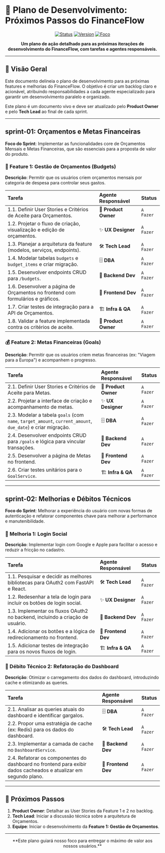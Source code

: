 # 🚀 Plano de Desenvolvimento: Próximos Passos do FinanceFlow

<div align="center">

[![Status](https://img.shields.io/badge/Status-Planejamento-blue?style=for-the-badge)](./)
[![Version](https://img.shields.io/badge/Plano-v1.0-lightgrey?style=for-the-badge)](./)
[![Foco](https://img.shields.io/badge/Foco-Features_Core-purple?style=for-the-badge)](./)

**Um plano de ação detalhado para as próximas iterações de desenvolvimento do FinanceFlow, com tarefas e agentes responsáveis.**

</div>

---

## 🎯 Visão Geral

Este documento delineia o plano de desenvolvimento para as próximas features e melhorias do FinanceFlow. O objetivo é criar um backlog claro e acionável, atribuindo responsabilidades a cada agente especializado para garantir um desenvolvimento paralelo e organizado.

Este plano é um documento vivo e deve ser atualizado pelo **Product Owner** e pelo **Tech Lead** ao final de cada sprint.

---

##  sprint-01: Orçamentos e Metas Financeiras

**Foco do Sprint**: Implementar as funcionalidades core de Orçamentos Mensais e Metas Financeiras, que são essenciais para a proposta de valor do produto.

### 📝 Feature 1: Gestão de Orçamentos (Budgets)

**Descrição**: Permitir que os usuários criem orçamentos mensais por categoria de despesa para controlar seus gastos.

| Tarefa | Agente Responsável | Status |
| :--- | :--- | :--- |
| 1.1. Definir User Stories e Critérios de Aceite para Orçamentos. | 👑 **Product Owner** | `A Fazer` |
| 1.2. Projetar o fluxo de criação, visualização e edição de orçamentos. | ✨ **UX Designer** | `A Fazer` |
| 1.3. Planejar a arquitetura da feature (modelos, serviços, endpoints). | 🛠️ **Tech Lead** | `A Fazer` |
| 1.4. Modelar tabelas `budgets` e `budget_items` e criar migração. | 🗄️ **DBA** | `A Fazer` |
| 1.5. Desenvolver endpoints CRUD para `/budgets`. | 🚀 **Backend Dev** | `A Fazer` |
| 1.6. Desenvolver a página de Orçamentos no frontend com formulários e gráficos. | 🎨 **Frontend Dev** | `A Fazer` |
| 1.7. Criar testes de integração para a API de Orçamentos. | 🏗️ **Infra & QA** | `A Fazer` |
| 1.8. Validar a feature implementada contra os critérios de aceite. | 👑 **Product Owner** | `A Fazer` |

### 💰 Feature 2: Metas Financeiras (Goals)

**Descrição**: Permitir que os usuários criem metas financeiras (ex: "Viagem para a Europa") e acompanhem o progresso.

| Tarefa | Agente Responsável | Status |
| :--- | :--- | :--- |
| 2.1. Definir User Stories e Critérios de Aceite para Metas. | 👑 **Product Owner** | `A Fazer` |
| 2.2. Projetar a interface de criação e acompanhamento de metas. | ✨ **UX Designer** | `A Fazer` |
| 2.3. Modelar a tabela `goals` (com `name`, `target_amount`, `current_amount`, `due_date`) e criar migração. | 🗄️ **DBA** | `A Fazer` |
| 2.4. Desenvolver endpoints CRUD para `/goals` e lógica para vincular transações. | 🚀 **Backend Dev** | `A Fazer` |
| 2.5. Desenvolver a página de Metas no frontend. | 🎨 **Frontend Dev** | `A Fazer` |
| 2.6. Criar testes unitários para o `GoalService`. | 🏗️ **Infra & QA** | `A Fazer` |

---

## sprint-02: Melhorias e Débitos Técnicos

**Foco do Sprint**: Melhorar a experiência do usuário com novas formas de autenticação e refatorar componentes chave para melhorar a performance e manutenibilidade.

### 🔐 Melhoria 1: Login Social

**Descrição**: Implementar login com Google e Apple para facilitar o acesso e reduzir a fricção no cadastro.

| Tarefa | Agente Responsável | Status |
| :--- | :--- | :--- |
| 1.1. Pesquisar e decidir as melhores bibliotecas para OAuth2 com FastAPI e React. | 🛠️ **Tech Lead** | `A Fazer` |
| 1.2. Redesenhar a tela de login para incluir os botões de login social. | ✨ **UX Designer** | `A Fazer` |
| 1.3. Implementar os fluxos OAuth2 no backend, incluindo a criação de usuário. | 🚀 **Backend Dev** | `A Fazer` |
| 1.4. Adicionar os botões e a lógica de redirecionamento no frontend. | 🎨 **Frontend Dev** | `A Fazer` |
| 1.5. Adicionar testes de integração para os novos fluxos de login. | 🏗️ **Infra & QA** | `A Fazer` |

### 🔄 Débito Técnico 2: Refatoração do Dashboard

**Descrição**: Otimizar o carregamento dos dados do dashboard, introduzindo cache e otimizando as queries.

| Tarefa | Agente Responsável | Status |
| :--- | :--- | :--- |
| 2.1. Analisar as queries atuais do dashboard e identificar gargalos. | 🗄️ **DBA** | `A Fazer` |
| 2.2. Propor uma estratégia de cache (ex: Redis) para os dados do dashboard. | 🛠️ **Tech Lead** | `A Fazer` |
| 2.3. Implementar a camada de cache no `DashboardService`. | 🚀 **Backend Dev** | `A Fazer` |
| 2.4. Refatorar os componentes do dashboard no frontend para exibir dados cacheados e atualizar em segundo plano. | 🎨 **Frontend Dev** | `A Fazer` |

---

## 🚀 Próximos Passos

1.  **Product Owner**: Detalhar as User Stories da Feature 1 e 2 no backlog.
2.  **Tech Lead**: Iniciar a discussão técnica sobre a arquitetura de Orçamentos.
3.  **Equipe**: Iniciar o desenvolvimento da **Feature 1: Gestão de Orçamentos**.

---

<div align="center">
**Este plano guiará nosso foco para entregar o máximo de valor aos nossos usuários.**
</div>
